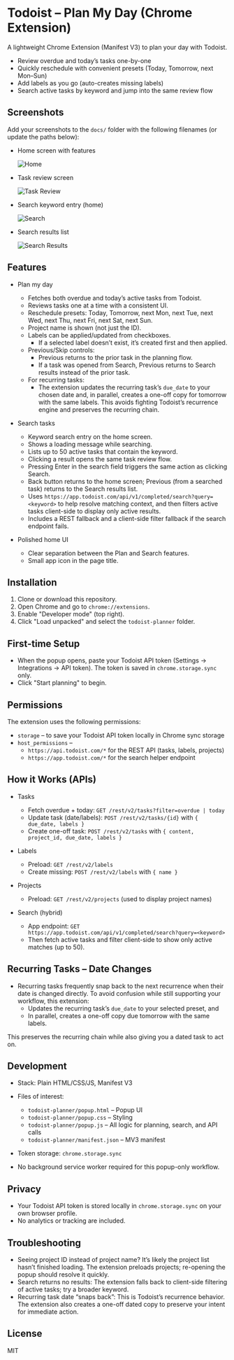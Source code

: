 # Todoist – Plan My Day (Chrome Extension)

A lightweight Chrome Extension (Manifest V3) to plan your day with Todoist.

- Review overdue and today’s tasks one-by-one
- Quickly reschedule with convenient presets (Today, Tomorrow, next Mon–Sun)
- Add labels as you go (auto-creates missing labels)
- Search active tasks by keyword and jump into the same review flow


## Screenshots

Add your screenshots to the `docs/` folder with the following filenames (or update the paths below):

- Home screen with features
  
  ![Home](docs/home.png)

- Task review screen
  
  ![Task Review](docs/review.png)

- Search keyword entry (home)
  
  ![Search](docs/search.png)

- Search results list
  
  ![Search Results](docs/search-results.png)


## Features

- Plan my day
  - Fetches both overdue and today’s active tasks from Todoist.
  - Reviews tasks one at a time with a consistent UI.
  - Reschedule presets: Today, Tomorrow, next Mon, next Tue, next Wed, next Thu, next Fri, next Sat, next Sun.
  - Project name is shown (not just the ID).
  - Labels can be applied/updated from checkboxes.
    - If a selected label doesn’t exist, it’s created first and then applied.
  - Previous/Skip controls:
    - Previous returns to the prior task in the planning flow.
    - If a task was opened from Search, Previous returns to Search results instead of the prior task.
  - For recurring tasks:
    - The extension updates the recurring task’s `due_date` to your chosen date and, in parallel, creates a one-off copy for tomorrow with the same labels. This avoids fighting Todoist’s recurrence engine and preserves the recurring chain.

- Search tasks
  - Keyword search entry on the home screen.
  - Shows a loading message while searching.
  - Lists up to 50 active tasks that contain the keyword.
  - Clicking a result opens the same task review flow.
  - Pressing Enter in the search field triggers the same action as clicking Search.
  - Back button returns to the home screen; Previous (from a searched task) returns to the Search results list.
  - Uses `https://app.todoist.com/api/v1/completed/search?query=<keyword>` to help resolve matching context, and then filters active tasks client-side to display only active results.
  - Includes a REST fallback and a client-side filter fallback if the search endpoint fails.

- Polished home UI
  - Clear separation between the Plan and Search features.
  - Small app icon in the page title.


## Installation

1. Clone or download this repository.
2. Open Chrome and go to `chrome://extensions`.
3. Enable "Developer mode" (top right).
4. Click "Load unpacked" and select the `todoist-planner` folder.


## First-time Setup

- When the popup opens, paste your Todoist API token (Settings → Integrations → API token). The token is saved in `chrome.storage.sync` only.
- Click "Start planning" to begin.


## Permissions

The extension uses the following permissions:

- `storage` – to save your Todoist API token locally in Chrome sync storage
- `host_permissions` –
  - `https://api.todoist.com/*` for the REST API (tasks, labels, projects)
  - `https://app.todoist.com/*` for the search helper endpoint


## How it Works (APIs)

- Tasks
  - Fetch overdue + today: `GET /rest/v2/tasks?filter=overdue | today`
  - Update task (date/labels): `POST /rest/v2/tasks/{id}` with `{ due_date, labels }`
  - Create one-off task: `POST /rest/v2/tasks` with `{ content, project_id, due_date, labels }`

- Labels
  - Preload: `GET /rest/v2/labels`
  - Create missing: `POST /rest/v2/labels` with `{ name }`

- Projects
  - Preload: `GET /rest/v2/projects` (used to display project names)

- Search (hybrid)
  - App endpoint: `GET https://app.todoist.com/api/v1/completed/search?query=<keyword>`
  - Then fetch active tasks and filter client-side to show only active matches (up to 50).


## Recurring Tasks – Date Changes

- Recurring tasks frequently snap back to the next recurrence when their date is changed directly. To avoid confusion while still supporting your workflow, this extension:
  - Updates the recurring task’s `due_date` to your selected preset, and
  - In parallel, creates a one-off copy due tomorrow with the same labels.

This preserves the recurring chain while also giving you a dated task to act on.


## Development

- Stack: Plain HTML/CSS/JS, Manifest V3
- Files of interest:
  - `todoist-planner/popup.html` – Popup UI
  - `todoist-planner/popup.css` – Styling
  - `todoist-planner/popup.js` – All logic for planning, search, and API calls
  - `todoist-planner/manifest.json` – MV3 manifest

- Token storage: `chrome.storage.sync`
- No background service worker required for this popup-only workflow.


## Privacy

- Your Todoist API token is stored locally in `chrome.storage.sync` on your own browser profile.
- No analytics or tracking are included.


## Troubleshooting

- Seeing project ID instead of project name? It’s likely the project list hasn’t finished loading. The extension preloads projects; re-opening the popup should resolve it quickly.
- Search returns no results: The extension falls back to client-side filtering of active tasks; try a broader keyword.
- Recurring task date “snaps back”: This is Todoist’s recurrence behavior. The extension also creates a one-off dated copy to preserve your intent for immediate action.


## License

MIT

